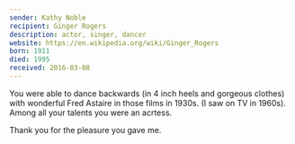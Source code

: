 ```yaml
---
sender: Kathy Noble
recipient: Ginger Rogers
description: actor, singer, dancer
website: https://en.wikipedia.org/wiki/Ginger_Rogers
born: 1911
died: 1995
received: 2016-03-08
---
```


You were able to dance backwards (in 4 inch heels and gorgeous clothes) with wonderful Fred Astaire in those films in 1930s. (I saw on TV in 1960s). Among all your talents you were an acrtess.

Thank you for the pleasure you gave me.

